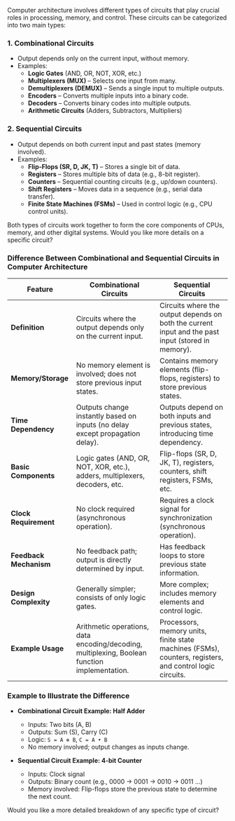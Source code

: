 Computer architecture involves different types of circuits that play crucial roles in processing, memory, and control. These circuits can be categorized into two main types:  

### 1. **Combinational Circuits**  
   - Output depends only on the current input, without memory.  
   - Examples:  
     - **Logic Gates** (AND, OR, NOT, XOR, etc.)  
     - **Multiplexers (MUX)** – Selects one input from many.  
     - **Demultiplexers (DEMUX)** – Sends a single input to multiple outputs.  
     - **Encoders** – Converts multiple inputs into a binary code.  
     - **Decoders** – Converts binary codes into multiple outputs.  
     - **Arithmetic Circuits** (Adders, Subtractors, Multipliers)  

### 2. **Sequential Circuits**  
   - Output depends on both current input and past states (memory involved).  
   - Examples:  
     - **Flip-Flops (SR, D, JK, T)** – Stores a single bit of data.  
     - **Registers** – Stores multiple bits of data (e.g., 8-bit register).  
     - **Counters** – Sequential counting circuits (e.g., up/down counters).  
     - **Shift Registers** – Moves data in a sequence (e.g., serial data transfer).  
     - **Finite State Machines (FSMs)** – Used in control logic (e.g., CPU control units).  

Both types of circuits work together to form the core components of CPUs, memory, and other digital systems. Would you like more details on a specific circuit?


### **Difference Between Combinational and Sequential Circuits in Computer Architecture**  

| Feature               | **Combinational Circuits** | **Sequential Circuits** |
|----------------------|-------------------------|-----------------------|
| **Definition**       | Circuits where the output depends only on the current input. | Circuits where the output depends on both the current input and the past input (stored in memory). |
| **Memory/Storage**   | No memory element is involved; does not store previous input states. | Contains memory elements (flip-flops, registers) to store previous states. |
| **Time Dependency**  | Outputs change instantly based on inputs (no delay except propagation delay). | Outputs depend on both inputs and previous states, introducing time dependency. |
| **Basic Components** | Logic gates (AND, OR, NOT, XOR, etc.), adders, multiplexers, decoders, etc. | Flip-flops (SR, D, JK, T), registers, counters, shift registers, FSMs, etc. |
| **Clock Requirement** | No clock required (asynchronous operation). | Requires a clock signal for synchronization (synchronous operation). |
| **Feedback Mechanism** | No feedback path; output is directly determined by input. | Has feedback loops to store previous state information. |
| **Design Complexity** | Generally simpler; consists of only logic gates. | More complex; includes memory elements and control logic. |
| **Example Usage** | Arithmetic operations, data encoding/decoding, multiplexing, Boolean function implementation. | Processors, memory units, finite state machines (FSMs), counters, registers, and control logic circuits. |

### **Example to Illustrate the Difference**  

- **Combinational Circuit Example: Half Adder**  
  - Inputs: Two bits (A, B)  
  - Outputs: Sum (S), Carry (C)  
  - Logic: `S = A ⊕ B`, `C = A • B`  
  - No memory involved; output changes as inputs change.  

- **Sequential Circuit Example: 4-bit Counter**  
  - Inputs: Clock signal  
  - Outputs: Binary count (e.g., 0000 → 0001 → 0010 → 0011 ...)  
  - Memory involved: Flip-flops store the previous state to determine the next count.  

Would you like a more detailed breakdown of any specific type of circuit?